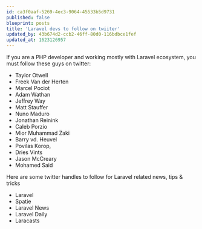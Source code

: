 ```yaml
---
id: ca3f0aaf-5269-4ec3-9064-45533b5d9731
published: false
blueprint: posts
title: 'Laravel devs to follow on twiiter'
updated_by: 43b674d2-ccb2-46ff-80d0-116bdbce1fef
updated_at: 1623126957
---
```

If you are a PHP developer and working mostly with Laravel ecosystem, you must follow these guys on twitter:

- Taylor Otwell
- Freek Van der Herten
- Marcel Pociot
- Adam Wathan
- Jeffrey Way
- Matt Stauffer
- Nuno Maduro
- Jonathan Reinink
- Caleb Porzio
- Mior Muhammad Zaki
- Barry vd. Heuvel
- Povilas Korop,
- Dries Vints
- Jason McCreary
- Mohamed Said

Here are some twitter handles to follow for Laravel related news, tips & tricks

- Laravel
- Spatie
- Laravel News
- Laravel Daily
- Laracasts
